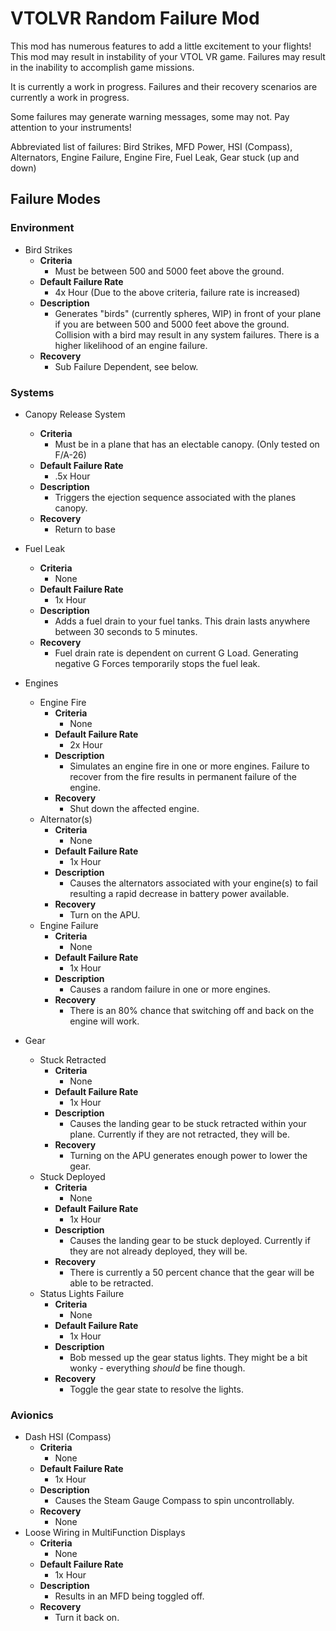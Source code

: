 # VTOLVR Random Failure Mod

This mod has numerous features to add a little excitement to your flights! This mod may result in instability of your VTOL VR game. Failures may result in the inability to accomplish game missions. 

It is currently a work in progress. Failures and their recovery scenarios are currently a work in progress.

Some failures may generate warning messages, some may not. Pay attention to your instruments!

Abbreviated list of failures:
Bird Strikes, MFD Power, HSI (Compass), Alternators, Engine Failure, Engine Fire, Fuel Leak, Gear stuck (up and down)

## Failure Modes
### Environment

 - Bird Strikes
	 - **Criteria**
		 - Must be between 500 and 5000 feet above the ground.
	 - **Default Failure Rate**
		 - 4x Hour (Due to the above criteria, failure rate is increased)
	 - **Description**
		 - Generates "birds" (currently spheres, WIP) in front of your plane if you are between 500 and 5000 feet above the ground. Collision with a bird may result in any system failures. There is a higher likelihood of an engine failure.
	 - **Recovery**
		 - Sub Failure Dependent, see below.


### Systems
- Canopy Release System
	 -  **Criteria**
		 - Must be in a plane that has an electable canopy. (Only tested on F/A-26)
	 - **Default Failure Rate**
		 - .5x Hour
	 - **Description**
		 - Triggers the ejection sequence associated with the planes canopy.
	 - **Recovery**
		 - Return to base
- Fuel Leak
	 -  **Criteria**
		 - None
	 - **Default Failure Rate**
		 - 1x Hour
	 - **Description**
		 - Adds a fuel drain to your fuel tanks. This drain lasts anywhere between 30 seconds to 5 minutes.
	 - **Recovery**
		 - Fuel drain rate is dependent on current G Load. Generating negative G Forces temporarily stops the fuel leak.
		
- Engines
	- Engine Fire
		 -  **Criteria**
			 - None
		 - **Default Failure Rate**
			 - 2x Hour
		 - **Description**
			 - Simulates an engine fire in one or more engines. Failure to recover from the fire results in permanent failure of the engine.
		 - **Recovery**
			 - Shut down the affected engine.
	- Alternator(s)
		 -  **Criteria**
			 - None
		 - **Default Failure Rate**
			 - 1x Hour
		 - **Description**
			 - Causes the alternators associated with your engine(s) to fail resulting a rapid decrease in battery power available.
		 - **Recovery**
			 - Turn on the APU.
	- Engine Failure
	 	 -  **Criteria**
			 - None
		 - **Default Failure Rate**
			 - 1x Hour
		 - **Description**
			 - Causes a random failure in one or more engines. 
		 - **Recovery**
			 - There is an 80% chance that switching off and back on the engine will work.
- Gear
	- Stuck Retracted
		 -  **Criteria**
			 - None
		 - **Default Failure Rate**
			 - 1x Hour
		 - **Description**
			 - Causes the landing gear to be stuck retracted within your plane. Currently if they are not retracted, they will be.
		 - **Recovery**
			 - Turning on the APU generates enough power to lower the gear.
	- Stuck Deployed
		-  **Criteria**
			 - None
		 - **Default Failure Rate**
			 - 1x Hour
		 - **Description**
			 - Causes the landing gear to be stuck deployed. Currently if they are not already deployed, they will be.
		 - **Recovery**
			 - There is currently a 50 percent chance that the gear will be able to be retracted.
	- Status Lights Failure
	 	 -  **Criteria**
			 - None
		 - **Default Failure Rate**
			 - 1x Hour
		 - **Description**
			 - Bob messed up the gear status lights. They might be a bit wonky - everything *should* be fine though.
		 - **Recovery**
			 - Toggle the gear state to resolve the lights.
### Avionics
- Dash HSI (Compass)
	 -  **Criteria**
		 - None
	 - **Default Failure Rate**
		 - 1x Hour
	 - **Description**
		 - Causes the Steam Gauge Compass to spin uncontrollably.
	 - **Recovery**
		 - None
- Loose Wiring in MultiFunction Displays
	 -  **Criteria**
		 - None
	 - **Default Failure Rate**
		 - 1x Hour
	 - **Description**
		 - Results in an MFD being toggled off.
	 - **Recovery**
		 - Turn it back on.

